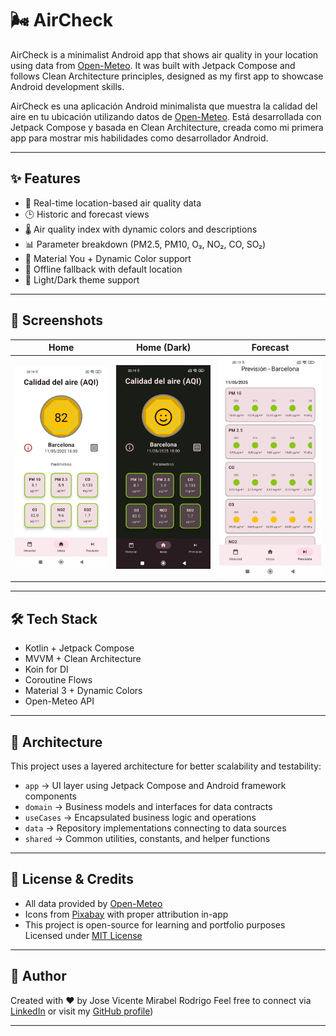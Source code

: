 # 🌬️ AirCheck

AirCheck is a minimalist Android app that shows air quality in your location using data from [Open-Meteo](https://open-meteo.com/). It was built with Jetpack Compose and follows Clean Architecture principles, designed as my first app to showcase Android development skills.

AirCheck es una aplicación Android minimalista que muestra la calidad del aire en tu ubicación utilizando datos de [Open-Meteo](https://open-meteo.com/). Está desarrollada con Jetpack Compose y basada en Clean Architecture, creada como mi primera app para mostrar mis habilidades como desarrollador Android.

---

## ✨ Features 

- 📍 Real-time location-based air quality data  
- 🕒 Historic and forecast views  
- 🌡️ Air quality index with dynamic colors and descriptions  
- 📊 Parameter breakdown (PM2.5, PM10, O₃, NO₂, CO, SO₂)  
- 🧩 Material You + Dynamic Color support  
- 📵 Offline fallback with default location  
- 🌙 Light/Dark theme support  

---

## 📸 Screenshots

| Home | Home (Dark) | Forecast |
|------|----------|----------|
| ![Home](screenshots/light_home.jpg) | ![Home (Dark)](screenshots/dark_home.jpg) | ![Forecast](screenshots/light_forecast.jpg) |

---

## 🛠️ Tech Stack

- Kotlin + Jetpack Compose
- MVVM + Clean Architecture
- Koin for DI
- Coroutine Flows
- Material 3 + Dynamic Colors
- Open-Meteo API

---

## 📂 Architecture

This project uses a layered architecture for better scalability and testability:

- `app` → UI layer using Jetpack Compose and Android framework components
- `domain` → Business models and interfaces for data contracts
- `useCases` → Encapsulated business logic and operations
- `data` → Repository implementations connecting to data sources
- `shared` → Common utilities, constants, and helper functions

---

## 📄 License & Credits

- All data provided by [Open-Meteo](https://open-meteo.com/)
- Icons from [Pixabay](https://pixabay.com) with proper attribution in-app
- This project is open-source for learning and portfolio purposes  
  Licensed under [MIT License](LICENSE)

---

## 🚀 Author

Created with ❤️ by Jose Vicente Mirabel Rodrigo 
Feel free to connect via [LinkedIn](www.linkedin.com/in/josevmirabel) or visit my [GitHub profile](https://github.com/josevmr))

---


